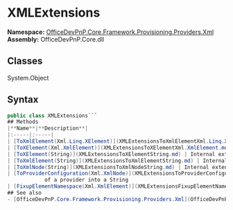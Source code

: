# XMLExtensions

**Namespace:** [OfficeDevPnP.Core.Framework.Provisioning.Providers.Xml](OfficeDevPnP.Core.Framework.Provisioning.Providers.Xml.md)
**Assembly:** OfficeDevPnP.Core.dll
## Classes
System.Object
## Syntax
```C#
public class XMLExtensions```
## Methods
|**Name**|**Description**|
|:-----|:-----|
| [ToXmlElement(Xml.Linq.XElement)](XMLExtensionsToXmlElementXml.Linq.XElement.md) | Internal Extension method to convert an XElement into an XmlElement
| [ToXElement(Xml.XmlElement)](XMLExtensionsToXElementXml.XmlElement.md) | Internal extension method to convert an XmlElement into an XElement
| [ToXElement(String)](XMLExtensionsToXElementString.md) | Internal extension method to convert a String into an XElement
| [ToXmlElement(String)](XMLExtensionsToXmlElementString.md) | Internal extension method to convert a String into an XmlElement
| [ToXmlNode(String)](XMLExtensionsToXmlNodeString.md) | Internal extension method to convert a String into an XmlNode
| [ToProviderConfiguration(Xml.XmlNode)](XMLExtensionsToProviderConfigurationXml.XmlNode.md) | Internal extension method to convert the XML configuration
            of a provider into a String
| [FixupElementNamespace(Xml.XmlElement)](XMLExtensionsFixupElementNamespaceXml.XmlElement.md) | Internal extension method to fix XML Namespaces onto a target XML element
## See also
- [OfficeDevPnP.Core.Framework.Provisioning.Providers.Xml](OfficeDevPnP.Core.Framework.Provisioning.Providers.Xml.md)
